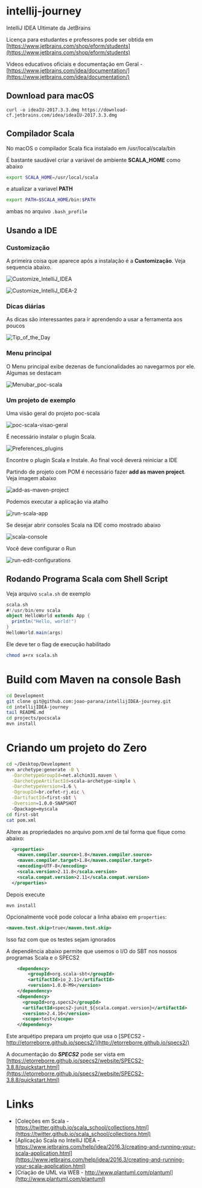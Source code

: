 # intellij-journey

IntelliJ IDEA Ultimate da JetBrains

Licença para estudantes e professores pode ser obtida em [https://www.jetbrains.com/shop/eform/students](https://www.jetbrains.com/shop/eform/students)

Videos educativos oficiais e documentação em Geral - [https://www.jetbrains.com/idea/documentation/](https://www.jetbrains.com/idea/documentation/)

## Download para macOS

`curl -o ideaIU-2017.3.3.dmg https://download-cf.jetbrains.com/idea/ideaIU-2017.3.3.dmg`

## Compilador Scala

No macOS o compilador Scala fica instalado em /usr/local/scala/bin

É bastante saudável criar a variável de ambiente **SCALA_HOME** como abaixo

```bash
export SCALA_HOME=/usr/local/scala
```

e atualizar a variavel **PATH**

```bash
export PATH=$SCALA_HOME/bin:$PATH
```

ambas no arquivo `.bash_profile`


## Usando a IDE

### Customização 

A primeira coisa que aparece após a instalação é a **Customização**. Veja sequencia abaixo.

![Customize_IntelliJ_IDEA](assets/img/Customize_IntelliJ_IDEA.png)



![Customize_IntelliJ_IDEA-2](assets/img/Customize_IntelliJ_IDEA-2.png)

### Dicas diárias

As dicas são interessantes para ir aprendendo a usar a ferramenta aos poucos

![Tip_of_the_Day](assets/img/Tip_of_the_Day.png)

### Menu principal

O Menu principal exibe dezenas de funcionalidades ao navegarmos por ele. Algumas se destacam

![Menubar_poc-scala](assets/img/Menubar_poc-scala.png)

### Um projeto de exemplo

Uma visão geral do projeto poc-scala 

![poc-scala-visao-geral](assets/img/poc-scala-visao-geral.png)


É necessário instalar o plugin Scala.

![Preferences_plugins](assets/img/Preferences_plugins.png)

Encontre o plugin Scala e Instale. Ao final você deverá reiniciar a IDE


Partindo de projeto com POM é necessário fazer **add as maven project**. Veja imagem abaixo


![add-as-maven-project](assets/img/add-as-maven-project.png)


Podemos executar a aplicação via atalho

![run-scala-app](assets/img/run-scala-app.png)


Se desejar abrir consoles Scala na IDE como mostrado abaixo

![scala-console](assets/img/scala-console.png)

Você deve configurar o Run

![run-edit-configurations](assets/img/run-edit-configurations.png)

## Rodando Programa Scala com Shell Script

Veja arquivo `scala.sh` de exemplo 

```scala
scala.sh 
#!/usr/bin/env scala
object HelloWorld extends App {
  println("Hello, world!")
}
HelloWorld.main(args)
```

Ele deve ter o flag de execução habilitado


```bash
chmod a+rx scala.sh
```


# Build com Maven na console Bash

```bash
cd Development
git clone git@github.com:joao-parana/intellijIDEA-journey.git
cd intellijIDEA-journey
tail README.md 
cd projects/pocscala
mvn install
```

# Criando um projeto do Zero

```bash
cd ~/Desktop/Development
mvn archetype:generate -B \
  -DarchetypeGroupId=net.alchim31.maven \
  -DarchetypeArtifactId=scala-archetype-simple \
  -DarchetypeVersion=1.6 \
  -DgroupId=br.cefet-rj.eic \
  -DartifactId=first-sbt \
  -Dversion=1.0.0-SNAPSHOT 
  -Dpackage=myscala
cd first-sbt
cat pom.xml
```

Altere as propriedades no arquivo pom.xml de tal forma que fique como abaixo:

```xml
  <properties>
    <maven.compiler.source>1.8</maven.compiler.source>
    <maven.compiler.target>1.8</maven.compiler.target>
    <encoding>UTF-8</encoding>
    <scala.version>2.11.8</scala.version>
    <scala.compat.version>2.11</scala.compat.version>
  </properties>
```

Depois execute 

```
mvn install
```

Opcionalmente você pode colocar a linha abaixo em `properties`:

```xml
<maven.test.skip>true</maven.test.skip>
```

Isso faz com que os testes sejam ignorados 

A dependência abaixo permite que usemos o I/O do SBT nos nossos programas Scala e o SPECS2

```xml
    <dependency>
        <groupId>org.scala-sbt</groupId>
        <artifactId>io_2.11</artifactId>
        <version>1.0.0-M9</version>
    </dependency>
    <dependency>
      <groupId>org.specs2</groupId>
      <artifactId>specs2-junit_${scala.compat.version}</artifactId>
      <version>2.4.16</version>
      <scope>test</scope>
    </dependency>
```

Este arquétipo prepara um projeto que usa o [SPECS2 - http://etorreborre.github.io/specs2/](http://etorreborre.github.io/specs2/)

A documentação do **_SPECS2_** pode ser vista em [https://etorreborre.github.io/specs2/website/SPECS2-3.8.8/quickstart.html](https://etorreborre.github.io/specs2/website/SPECS2-3.8.8/quickstart.html)


# Links

* [Coleções em Scala - https://twitter.github.io/scala_school/collections.html](https://twitter.github.io/scala_school/collections.html)
* [Aplicação Scala no IntelliJ IDEA - https://www.jetbrains.com/help/idea/2016.3/creating-and-running-your-scala-application.html](https://www.jetbrains.com/help/idea/2016.3/creating-and-running-your-scala-application.html)
* [Criação de UML via WEB - http://www.plantuml.com/plantuml](http://www.plantuml.com/plantuml)

